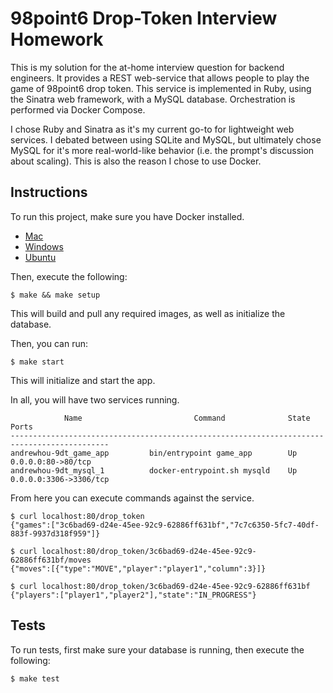 # 98point6 Drop-Token Interview Homework

This is my solution for the at-home interview question for backend engineers. It provides a REST web-service that allows people to play the game of 98point6 drop token. This service is implemented in Ruby, using the Sinatra web framework, with a MySQL database. Orchestration is performed via Docker Compose.

I chose Ruby and Sinatra as it's my current go-to for lightweight web services. I debated between using SQLite and MySQL, but ultimately chose MySQL for it's more real-world-like behavior (i.e. the prompt's discussion about scaling). This is also the reason I chose to use Docker.

## Instructions

To run this project, make sure you have Docker installed.
- [Mac](https://www.docker.com/docker-mac)
- [Windows](https://hub.docker.com/editions/community/docker-ce-desktop-windows)
- [Ubuntu](https://docs.docker.com/engine/install/ubuntu/)

Then, execute the following:

```
$ make && make setup
```

This will build and pull any required images, as well as initialize the database.

Then, you can run:

```
$ make start
```

This will initialize and start the app.

In all, you will have two services running.

```
            Name                         Command              State           Ports
--------------------------------------------------------------------------------------------
andrewhou-9dt_game_app         bin/entrypoint game_app        Up      0.0.0.0:80->80/tcp
andrewhou-9dt_mysql_1          docker-entrypoint.sh mysqld    Up      0.0.0.0:3306->3306/tcp
```

From here you can execute commands against the service.

```
$ curl localhost:80/drop_token
{"games":["3c6bad69-d24e-45ee-92c9-62886ff631bf","7c7c6350-5fc7-40df-883f-9937d318f959"]}

$ curl localhost:80/drop_token/3c6bad69-d24e-45ee-92c9-62886ff631bf/moves
{"moves":[{"type":"MOVE","player":"player1","column":3}]}

$ curl localhost:80/drop_token/3c6bad69-d24e-45ee-92c9-62886ff631bf
{"players":["player1","player2"],"state":"IN_PROGRESS"}
```

## Tests

To run tests, first make sure your database is running, then execute the following:

```
$ make test
```
